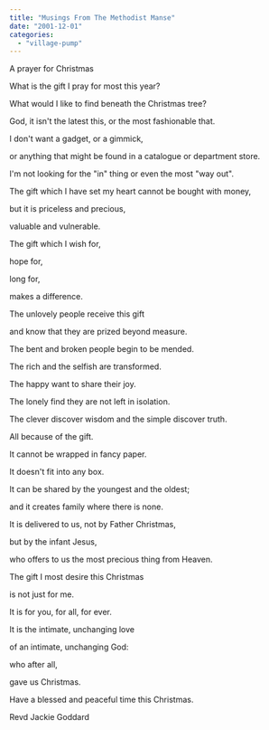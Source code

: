 ```yaml
---
title: "Musings From The Methodist Manse"
date: "2001-12-01"
categories: 
  - "village-pump"
---
```


A prayer for Christmas

What is the gift I pray for most this year?

What would I like to find beneath the Christmas tree?

God, it isn't the latest this, or the most fashionable that.

I don't want a gadget, or a gimmick,

or anything that might be found in a catalogue or department store.

I'm not looking for the "in" thing or even the most "way out".

The gift which I have set my heart cannot be bought with money,

but it is priceless and precious,

valuable and vulnerable.

The gift which I wish for,

hope for,

long for,

makes a difference.

The unlovely people receive this gift

and know that they are prized beyond measure.

The bent and broken people begin to be mended.

The rich and the selfish are transformed.

The happy want to share their joy.

The lonely find they are not left in isolation.

The clever discover wisdom and the simple discover truth.

All because of the gift.

It cannot be wrapped in fancy paper.

It doesn't fit into any box.

It can be shared by the youngest and the oldest;

and it creates family where there is none.

It is delivered to us, not by Father Christmas,

but by the infant Jesus,

who offers to us the most precious thing from Heaven.

The gift I most desire this Christmas

is not just for me.

It is for you, for all, for ever.

It is the intimate, unchanging love

of an intimate, unchanging God:

who after all,

gave us Christmas.

Have a blessed and peaceful time this Christmas.

Revd Jackie Goddard
